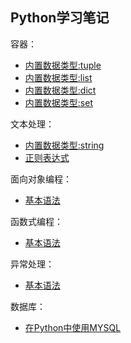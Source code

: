 ## Python学习笔记

容器：  
- [内置数据类型:tuple](https://github.com/winux404/note/blob/master/python/01.tuple.md)   
- [内置数据类型:list](https://github.com/winux404/note/blob/master/python/02.list.md)   
- [内置数据类型:dict](https://github.com/winux404/note/blob/master/python/03.dict.md)   
- [内置数据类型:set](https://github.com/winux404/note/blob/master/python/04.set.md)   

文本处理：  
- [内置数据类型:string](https://github.com/winux404/note/blob/master/python/05.string.md)   
- [正则表达式](https://github.com/winux404/note/blob/master/python/06.regex.md)   

面向对象编程：  
- [基本语法](https://github.com/winux404/note/blob/master/python/09.object.md)  

函数式编程：  
- [基本语法](https://github.com/winux404/note/blob/master/python/07.function.md)   

异常处理：  
- [基本语法](https://github.com/winux404/note/blob/master/python/08.exception.md)   

数据库：  
- [在Python中使用MYSQL](https://github.com/winux404/note/blob/master/python/10.sql.md)  